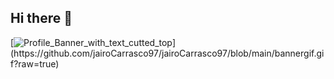 ## Hi there 👋
[![Profile_Banner_with_text_cutted_top]([[https://user-images.githubusercontent.com/57369924/132963641-5dc32b54-844c-4409-9eec-8f69ec03ba2c.png](https://github.com/jairoCarrasco97/jairoCarrasco97/blob/main/bannergif.gif?raw=true](https://github.com/jairoCarrasco97/jairoCarrasco97/blob/main/bannergif.gif?raw=true)))](https://github.com/jairoCarrasco97/jairoCarrasco97/blob/main/bannergif.gif?raw=true)
<!--
**jairoCarrasco97/jairoCarrasco97** is a ✨ _special_ ✨ repository because its `README.md` (this file) appears on your GitHub profile.

Here are some ideas to get you started:

- 🔭 I’m currently working on ...
- 🌱 I’m currently learning ...
- 👯 I’m looking to collaborate on ...
- 🤔 I’m looking for help with ...
- 💬 Ask me about ...
- 📫 How to reach me: ...
- 😄 Pronouns: ...
- ⚡ Fun fact: ...
-->
